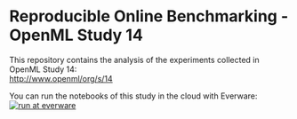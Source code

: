 # Reproducible Online Benchmarking - OpenML Study 14

This repository contains the analysis of the experiments collected in OpenML Study 14:  
http://www.openml/org/s/14

You can run the notebooks of this study in the cloud with Everware:  
[![run at everware](https://img.shields.io/badge/run%20me-@everware-blue.svg)](https://everware.rep.school.yandex.net/hub/oauth_login?repourl=https://github.com/openml/Study-14)

